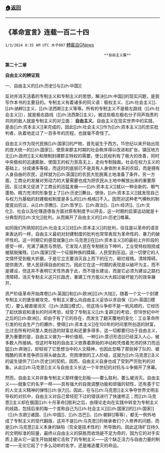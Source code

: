 ###  [:house:返回](README.md)
---


## 《革命宣言》连载一百二十四
`1/3/2024 8:35 AM UTC 木子007` [轉載自GNews](https://gnews.org/articles/2178753)

                                                 **自由主义篇**

  **第二十二章**

  **自由主义的辨证观**

一、自由主义的[[zh:历史]]与[[zh:中国]]

反对并消灭活着的专制主义和专制主义的思想，解决[[zh:中国]]的现实问题，是我写作本书的主要目的。专制主义有着诸多的同义语：极权主义、[[zh:社会主义]]、[[zh:纳粹]]主义、[[zh:法西斯]]主义等等。所有的专制主义不是极左路线（[[zh:社会主义]]），就是极右路线（[[zh:法西斯]]主义）。被这些极左极右分子同声指责的共同的敌人就是专制主义的对立面：  **自由主义**。自由主义在现实世界中的实践，是由[[zh:资本主义]]来完成的，因此[[zh:社会主义]]作为[[zh:资本主义]]的忠实批判者，执着地走过了一百多年的历程，也就毫不奇怪了。

自由主义作为现代民族[[zh:国家]]的产物，首先诞生于西方。15世纪以来开始出现的庞大统一的[[zh:国家]]，使原来郡主时期的社会秩序得以改进和扩张，镇压地方无[[zh:政府]]主义和限制封建郡主特权的需要，使公民权利有了极大的改善，同时中央极权的迅速膨胀，使国王的权力至高无上，走向专制独裁。社会在权力主义的基础上，分成诸多等级，而这时的底层已不是具有人身依附关系的农奴，而是拥有人身自由的农民，这样就为[[zh:英国]]的农民大批脱离土地准备了条件。另一方面，工商业的发展对劳动力的大量需要也成为把农民从土地中解放出来的重要原因，反过来又促进了工商业的迅猛发展——[[zh:资本主义]]就以一种全新的、朝气蓬勃、精力充沛的形象登上了[[zh:历史]]舞台。很快，[[zh:资本主义]]就发现自己与权力为基础的封建极权制度是多么的[[zh:格格]]不入。因而对这种老气横秋的制度提出抗议，从[[zh:宗教]]、[[zh:哲学]]、[[zh:政治]]、[[zh:经济]]、[[zh:文化]]、社会以及伦理道德各方面对原有制度予以抨击，这一时期的启蒙运动就是十分典型的[[zh:文化]]批判，从而揭开了自由主义的[[zh:历史]]帷幕。

如同我们所熟知的[[zh:社会主义]]对[[zh:资本主义]]的批判，往往是以革命的语言来表达的一样，自由主义最初对封建制度的批判也常常表现为革命性的、暴力的破坏性的。这一时期它的感受就象[[zh:马克思]]在[[zh:资本主义]]的最初上升阶段的感受一样，充满了痛苦与愤怒。它发现人民在专制统治下呻吟，工业受特权阻挠或被赋税摧残，[[zh:国家]]受一个征服种族的蹂躏，人民受到压迫。这一切使它的人文情怀受到极大折磨，于是它立志要消灭自上而下的压力，砸烂桎梏，清除障碍，提供救济，使人民获得自由的权力。因此它在这一时期的表现是以破坏为主，而不是建设，但这并不表明它天性热衷于此，而不擅长建设，而是它必须为建设之路扫清障碍，消灭专制主义这只拦路虎，重建工作方能以大大超过破坏能力的效率展开。

资产阶级革命开始席卷[[zh:英国]]和[[zh:欧洲]][[zh:大陆]]，随着一个又一个封建专制主义的堡垒被攻克，专制主义要么向自由主义妥协以求自保（[[zh:英国]]模式），要么被直接消灭（[[zh:法国]]模式）。但这场斗争却不是一帆风顺的，它经历了起伏跌宕和漫长的时间考验，经受了专制主义[[zh:复辟]]的考验，但18世纪中叶之后的[[zh:欧洲]]，却由于有了它的存在，而发生了翻天覆地的变化：工业革命所引发的社会生产力的爆炸，使得[[zh:资本主义]]在100年的时间里所创造的财富，比过去所有时间里人类创造的财富总和还要多得多，这一切都要归功于自由主义，更为重要的是，自由主义做为一种价值观、一种[[zh:意识形态]]已经深入人心，被多数人所接纳。但这时年轻的自由主义依靠着原始的冲动和凭借着充沛的体力而迅猛[[zh:奔驰]]，却轻视了它思想当中的人文精神，也因此忽略了那些掉了队的、被残酷的资本竞争挤压得头破血流、穷困潦倒的工人阶级，这就为[[zh:马克思]]主义的诞生提供了[[zh:历史]]的契机，因而，自由主义自身也成了受到严厉批判的对象。从此[[zh:马克思]]主义与自由主义长达一个半世纪的对抗与斗争揭开了序幕。

然而，自由主义并非象专制主义那样僵化刻板——要么胜利，要么被消灭。自由主义——就象它的名字一样——具有强大的自我调整功能和顽强的韧性，还有基于它的人文主义精神的弹性[[zh:张力]]。因此，在与[[zh:马克思]]主义争夺世界文明主导权的对抗中，自由主义对自己曾经犯下过的错误进行了快速修正；而[[zh:马克思]]主义却在俄国[[zh:十月革命]]胜利之后，由理论走向在实践中转变为专制主义的歧路，包括后来的每一个宣称自己为[[zh:社会主义]][[zh:国家]]的[[zh:国家]]（[[zh:东欧]]诸国、[[zh:中国]]、[[zh:古巴]]、[[zh:朝鲜]]等等），都无一例外地成了专制主义的现代翻版，这并不是[[zh:马克思]]的继承者们个人修养的问题，而是[[zh:马克思]]主义本身的缺陷（完全是技术性的）所导致的。因此这场旷日持久的文明标准的较量，最终以自由主义的获胜而收场是不足为奇的，因为它的对手实质上是从它一诞生开始就被它击败了的专制主义——这个缺乏活力与自由力量的制度——无论它起了个多么动听的名字，还是难逃覆灭的命运。
